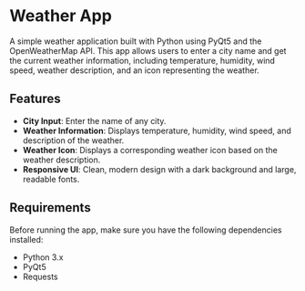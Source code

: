 # Weather App

A simple weather application built with Python using PyQt5 and the OpenWeatherMap API. This app allows users to enter a city name and get the current weather information, including temperature, humidity, wind speed, weather description, and an icon representing the weather.

## Features
- **City Input**: Enter the name of any city.
- **Weather Information**: Displays temperature, humidity, wind speed, and description of the weather.
- **Weather Icon**: Displays a corresponding weather icon based on the weather description.
- **Responsive UI**: Clean, modern design with a dark background and large, readable fonts.

## Requirements
Before running the app, make sure you have the following dependencies installed:

- Python 3.x
- PyQt5
- Requests

